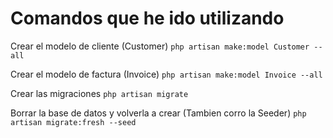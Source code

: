 # Comandos que he ido utilizando

Crear el modelo de cliente (Customer)
`php artisan make:model Customer --all`

Crear el modelo de factura (Invoice)
`php artisan make:model Invoice --all`

Crear las migraciones
`php artisan migrate`

Borrar la base de datos y volverla a crear (Tambien corro la Seeder)
`php artisan migrate:fresh --seed`


